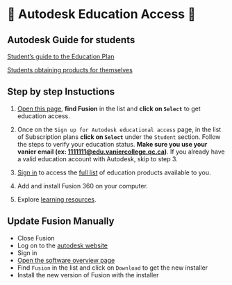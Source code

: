 # :page_with_curl: Autodesk Education Access :page_with_curl:

## Autodesk Guide for students

[Student’s guide to the Education Plan](https://www.autodesk.com/support/account/education/onboarding/students-guide)

[Students obtaining products for themselves](https://www.autodesk.com/support/account/education/onboarding/students-guide#title-3383ce4c81)

## Step by step Instuctions

1. [Open this page](https://www.autodesk.com/education/edu-software/overview), **find Fusion** in the list and **click on `Select`** to get education access.

2. Once on the `Sign up for Autodesk educational access` page, in the list of Subscription plans **click on `Select`** under the `Student` section. Follow the steps to verify your education status.
**Make sure you use your vanier email (ex: <1111111@edu.vaniercollege.qc.ca>)**.
If you already have a valid education account with Autodesk, skip to step 3.

3. [Sign in](https://accounts.autodesk.com/Authentication) to access the [full list](https://www.autodesk.com/education/edu-software/overview?sorting=featured&filters=individual) of education products available to you.

4. Add and install Fusion 360 on your computer.

5. Explore [learning resources](https://www.autodesk.com/products/fusion-360/resources).

## Update Fusion Manually

- Close Fusion
- Log on to the [autodesk website](https://www.autodesk.com/)
- Sign in
- [Open the software overview page](https://www.autodesk.com/education/edu-software/overview)
- Find `Fusion` in the list and click on `Download` to get the new installer
- Install the new version of Fusion with the installer
